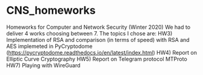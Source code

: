 # CNS_homeworks
Homeworks for Computer and Network Security (Winter 2020) 
We had to deliver 4 works choosing between 7. The topics I chose are:
  HW3) Implementation of RSA and comparison (in terms of speed) with RSA and AES implemeted in PyCryptodome (https://pycryptodome.readthedocs.io/en/latest/index.html)
  HW4) Report on Elliptic Curve Cryptography
  HW5) Report on Telegram protocol MTProto
  HW7) Playing with WireGuard
